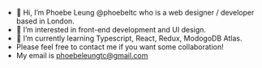 - 👋 Hi, I’m Phoebe Leung @phoebeltc who is a web designer / developer based in London. 
- 👀 I’m interested in front-end development and UI design. 
- 🌱 I’m currently learning Typescript, React, Redux, ModogoDB Atlas. 
- Please feel free to contact me if you want some collaboration! 
- My email is phoebeleungtc@gmail.com

<!---
phoebeltc/phoebeltc is a ✨ special ✨ repository because its `README.md` (this file) appears on your GitHub profile.
You can click the Preview link to take a look at your changes.
--->
